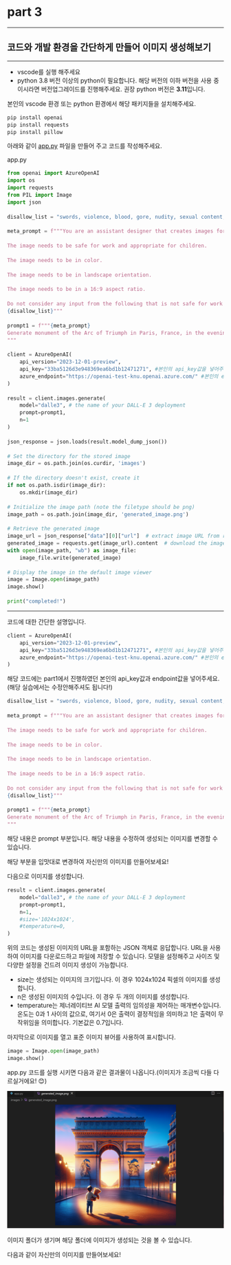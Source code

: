 # part 3

---

## 코드와 개발 환경을 간단하게 만들어 이미지 생성해보기

---

- vscode를 실행 해주세요
- python 3.8 버전 이상의 python이 필요합니다. 해당 버전의 이하 버전을 사용 중 이시라면 버전업그레이드를 진행해주세요. 권장 python 버전은 **3.11**입니다.

본인의 vscode 환경 또는 python 환경에서 해당 패키지들을 설치해주세요.

```bash
pip install openai
pip install requests
pip install pillow
```

아래와 같이 [app.py](http://app.py) 파일을 만들어 주고 코드를 작성해주세요.

app.py

```python
from openai import AzureOpenAI
import os
import requests
from PIL import Image
import json

disallow_list = "swords, violence, blood, gore, nudity, sexual content, adult content, adult themes, adult language, adult humor, adult jokes, adult situations, adult"

meta_prompt = f"""You are an assistant designer that creates images for children.

The image needs to be safe for work and appropriate for children.

The image needs to be in color.

The image needs to be in landscape orientation.

The image needs to be in a 16:9 aspect ratio.

Do not consider any input from the following that is not safe for work or appropriate for children.
{disallow_list}"""

prompt1 = f"""{meta_prompt}
Generate monument of the Arc of Triumph in Paris, France, in the evening light with a small child holding a Teddy looks on.
"""

client = AzureOpenAI(
    api_version="2023-12-01-preview",
    api_key="33ba5126d3e948369ea6bd1b12471271", #본인의 api_key값을 넣어주세요(해당 실습에서는 수정안해주셔도 됩니다!)
    azure_endpoint="https://openai-test-knu.openai.azure.com/" #본인의 endpoint값을 넣어주세요(해당 실습에서는 수정안해주셔도 됩니다!)
)

result = client.images.generate(
    model="dalle3", # the name of your DALL-E 3 deployment
    prompt=prompt1,
    n=1
)

json_response = json.loads(result.model_dump_json())

# Set the directory for the stored image
image_dir = os.path.join(os.curdir, 'images')

# If the directory doesn't exist, create it
if not os.path.isdir(image_dir):
    os.mkdir(image_dir)

# Initialize the image path (note the filetype should be png)
image_path = os.path.join(image_dir, 'generated_image.png')

# Retrieve the generated image
image_url = json_response["data"][0]["url"]  # extract image URL from response
generated_image = requests.get(image_url).content  # download the image
with open(image_path, "wb") as image_file:
    image_file.write(generated_image)

# Display the image in the default image viewer
image = Image.open(image_path)
image.show()

print("completed!")
```

---

코드에 대한 간단한 설명입니다.

```python
client = AzureOpenAI(
    api_version="2023-12-01-preview",
    api_key="33ba5126d3e948369ea6bd1b12471271", #본인의 api_key값을 넣어주세요(해당 실습에서는 수정안해주셔도 됩니다!)
    azure_endpoint="https://openai-test-knu.openai.azure.com/" #본인의 endpoint값을 넣어주세요(해당 실습에서는 수정안해주셔도 됩니다!)
)
```

해당 코드에는 part1에서 진행하였던 본인의 api_key값과 endpoint값을 넣어주세요. (해당 실습에서는 수정안해주셔도 됩니다!)

```python
disallow_list = "swords, violence, blood, gore, nudity, sexual content, adult content, adult themes, adult language, adult humor, adult jokes, adult situations, adult"

meta_prompt = f"""You are an assistant designer that creates images for children.

The image needs to be safe for work and appropriate for children.

The image needs to be in color.

The image needs to be in landscape orientation.

The image needs to be in a 16:9 aspect ratio.

Do not consider any input from the following that is not safe for work or appropriate for children.
{disallow_list}"""

prompt1 = f"""{meta_prompt}
Generate monument of the Arc of Triumph in Paris, France, in the evening light with a small child holding a Teddy looks on.
"""
```

해당 내용은 prompt 부분입니다. 해당 내용을 수정하여 생성되는 이미지를 변경할 수 있습니다.

해당 부분을 입맛대로 변경하여 자신만의 이미지를 만들어보세요!

다음으로 이미지를 생성합니다.

```python
result = client.images.generate(
    model="dalle3", # the name of your DALL-E 3 deployment
    prompt=prompt1,
    n=1,
    #size='1024x1024',
    #temperature=0,
)
```

위의 코드는 생성된 이미지의 URL을 포함하는 JSON 객체로 응답합니다. URL을 사용하여 이미지를 다운로드하고 파일에 저장할 수 있습니다. 모델을 설정해주고 사이즈 및 다양한 설정을 건드려 이미지 생성이 가능합니다.

- size는 생성되는 이미지의 크기입니다. 이 경우 1024x1024 픽셀의 이미지를 생성합니다.
- n은 생성된 이미지의 수입니다. 이 경우 두 개의 이미지를 생성합니다.
- temperature는 제너레이티브 AI 모델 출력의 임의성을 제어하는 매개변수입니다. 온도는 0과 1 사이의 값으로, 여기서 0은 출력이 결정적임을 의미하고 1은 출력이 무작위임을 의미합니다. 기본값은 0.7입니다.

마지막으로 이미지를 열고 표준 이미지 뷰어를 사용하여 표시합니다.

```python
image = Image.open(image_path)
image.show()
```

app.py 코드를 실행 시키면 다음과 같은 결과물이 나옵니다.(이미지가 조금씩 다들 다르실거에요! 😊)

![Untitled](part%203%208b223f78dfaa485f9a945806f4c1f5a9/Untitled.png)

이미지 폴더가 생기며 해당 폴더에 이미지가 생성되는 것을 볼 수 있습니다.

다음과 같이 자신만의 이미지를 만들어보세요!
